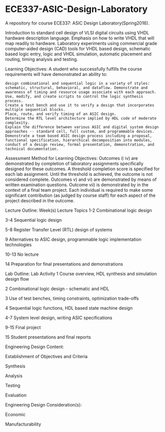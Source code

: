 # ECE337-ASIC-Design-Laboratory
A repository for course ECE337: ASIC Design Laboratory(Spring2016). 

Introduction to standard cell design of VLSI digital circuits using VHDL hardware description language. Emphasis on how to write VHDL that will map readily to hardware. Laboratory experiments using commercial grade computer-aided design (CAD) tools for VHDL based design, schematic based logic entry, logic and VHDL simulation, automatic placement and routing, timing analysis and testing. 


Learning Objectives:
A student who successfully fulfills the course requirements will have demonstrated an ability to:

    design combinational and sequential logic in a variety of styles: schematic, structural, behavioral, and dataflow. Demonstrate and awareness of timing and resource usage associate with each approach.
    Use, modify, and create scripts to control the logic synthesis process.
    Create a test bench and use it to verify a design that incorporates multiple sequential blocks.
    Place, route, and verify timing of an ASIC design.
    Determine the RTL level architecture implied by HDL code of moderate complexity.
    Explain the difference between various ASIC and digital system design approaches -- standard cell, full custom, and programmable devices.
    Demonstrate a team based ASIC design process including a proposal, functional specification, hierarchical decomposition into modules, conduct of a design review, formal presentation, demonstration, and technical documentation.

Assessment Method for Learning Objectives: Outcomes i) iv) are demonstrated by completion of laboratory assignments specifically designed for these outcomes. A threshold completion score is specified for each lab assignment. Until the threshold is achieved, the outcome is not considered complete. Outcomes v) and vi) are demonstrated by means of written examination questions. Outcome vii) is demonstrated by in the context of a final team project. Each individual is required to make some significant contribution (as judged by course staff) for each aspect of the project described in the outcome.

Lecture Outline:
Week(s) 	Lecture Topics
1-2 	Combinational logic design

3-4 	Sequential logic design

5-8 	Register Transfer Level (RTL) design of systems

9 	Alternatives to ASIC design, programmable logic implementation technologies

10-13 	No lecture

14 	Preparation for final presentations and demonstrations

Lab Outline:
Lab 	Activity
1 	Course overview, HDL synthesis and simulation design flow

2 	Combinational logic design - schematic and HDL

3 	Use of test benches, timing constraints, optimization trade-offs

4 	Sequential logic functions, HDL based state machine design

4-7 	System level design, writing ASIC specifications

9-15 	Final project

15 	Student presentations and final reports


Engineering Design Content:

Establishment of Objectives and Criteria

Synthesis

Analysis

Testing

Evaluation

Engineering Design Consideration(s):

Economic

Manufacturability

